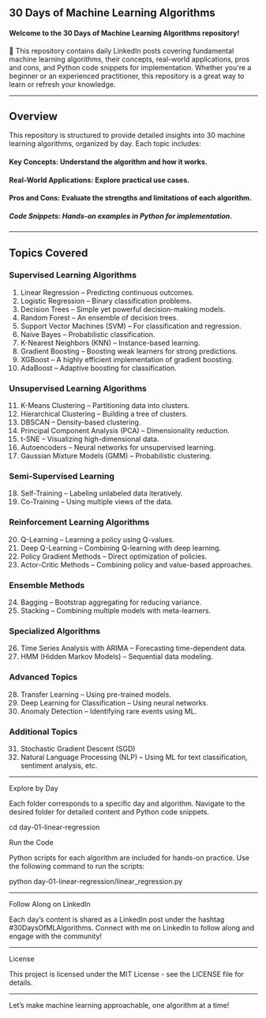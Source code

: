 ## 30 Days of Machine Learning Algorithms

#### Welcome to the 30 Days of Machine Learning Algorithms repository! 
🚀 This repository contains daily LinkedIn posts covering fundamental machine learning algorithms, their concepts, real-world applications, pros and cons, and Python code snippets for implementation. Whether you're a beginner or an experienced practitioner, this repository is a great way to learn or refresh your knowledge.


---

## Overview

This repository is structured to provide detailed insights into 30 machine learning algorithms, organized by day. Each topic includes:

#### Key Concepts: Understand the algorithm and how it works.

#### Real-World Applications: Explore practical use cases.

#### Pros and Cons: Evaluate the strengths and limitations of each algorithm.

##### Code Snippets: Hands-on examples in Python for implementation.



---

## Topics Covered

### Supervised Learning Algorithms
1. Linear Regression – Predicting continuous outcomes.
2. Logistic Regression – Binary classification problems.
3. Decision Trees – Simple yet powerful decision-making models.
4. Random Forest – An ensemble of decision trees.
5. Support Vector Machines (SVM) – For classification and regression.
6. Naive Bayes – Probabilistic classification.
7. K-Nearest Neighbors (KNN) – Instance-based learning.
8. Gradient Boosting – Boosting weak learners for strong predictions.
9. XGBoost – A highly efficient implementation of gradient boosting.
10. AdaBoost – Adaptive boosting for classification.

### Unsupervised Learning Algorithms
11. K-Means Clustering – Partitioning data into clusters.
12. Hierarchical Clustering – Building a tree of clusters.
13. DBSCAN – Density-based clustering.
14. Principal Component Analysis (PCA) – Dimensionality reduction.
15. t-SNE – Visualizing high-dimensional data.
16. Autoencoders – Neural networks for unsupervised learning.
17. Gaussian Mixture Models (GMM) – Probabilistic clustering.

### Semi-Supervised Learning
18. Self-Training – Labeling unlabeled data iteratively.
19. Co-Training – Using multiple views of the data.

### Reinforcement Learning Algorithms
20. Q-Learning – Learning a policy using Q-values.
21. Deep Q-Learning – Combining Q-learning with deep learning.
22. Policy Gradient Methods – Direct optimization of policies.
23. Actor-Critic Methods – Combining policy and value-based approaches.

### Ensemble Methods
24. Bagging – Bootstrap aggregating for reducing variance.
25. Stacking – Combining multiple models with meta-learners.

### Specialized Algorithms
26. Time Series Analysis with ARIMA – Forecasting time-dependent data.
27. HMM (Hidden Markov Models) – Sequential data modeling.

### Advanced Topics
28. Transfer Learning – Using pre-trained models.
29. Deep Learning for Classification – Using neural networks.
30. Anomaly Detection – Identifying rare events using ML.

### Additional Topics
31. Stochastic Gradient Descent (SGD)
32. Natural Language Processing (NLP) – Using ML for text classification, sentiment analysis, etc.


---

Explore by Day

Each folder corresponds to a specific day and algorithm. Navigate to the desired folder for detailed content and Python code snippets.

cd day-01-linear-regression

Run the Code

Python scripts for each algorithm are included for hands-on practice. Use the following command to run the scripts:

python day-01-linear-regression/linear_regression.py


---

Follow Along on LinkedIn

Each day’s content is shared as a LinkedIn post under the hashtag #30DaysOfMLAlgorithms. Connect with me on LinkedIn to follow along and engage with the community!


---

License

This project is licensed under the MIT License - see the LICENSE file for details.


---

Let’s make machine learning approachable, one algorithm at a time!

